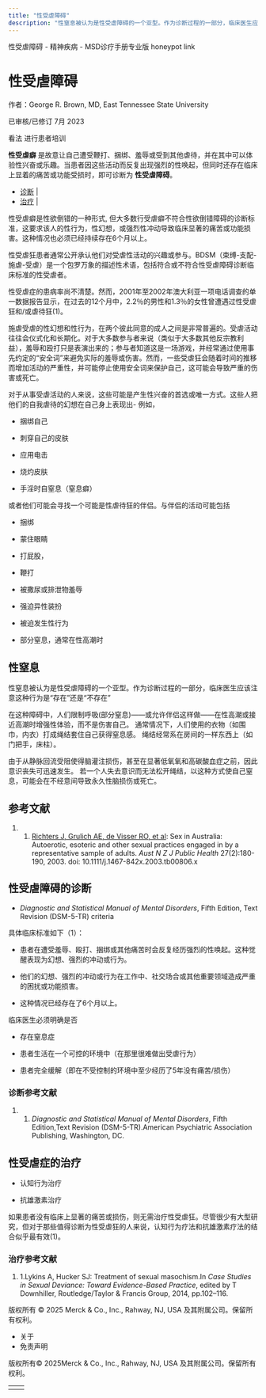 ```yaml
---
title: "性受虐障碍"
description: "性窒息被认为是性受虐障碍的一个亚型。作为诊断过程的一部分，临床医生应该注意这种行为是“存在”还是“不存在”"
---
```


﻿性受虐障碍 \- 精神疾病 \- MSD诊疗手册专业版 honeypot link

# 性受虐障碍

作者：George R. Brown, MD, East Tennessee State University

已审核/已修订 7月 2023

看法 进行患者培训

**性受虐癖** 是故意让自己遭受鞭打、捆绑、羞辱或受到其他虐待，并在其中可以体验性兴奋或乐趣。当患者因这些活动而反复出现强烈的性唤起，但同时还存在临床上显着的痛苦或功能受损时，即可诊断为 **性受虐障碍**。

- [诊断](#诊断_v82333340_zh) \|
- [治疗](#治疗_v82333368_zh) \|

性受虐癖是性欲倒错的一种形式, 但大多数行受虐癖不符合性欲倒错障碍的诊断标准，这要求该人的性行为，性幻想，或强烈性冲动导致临床显著的痛苦或功能损害。这种情况也必须已经持续存在6个月以上。

性受虐狂患者通常公开承认他们对受虐性活动的兴趣或参与。BDSM（束缚-支配-施虐-受虐）是一个包罗万象的描述性术语，包括符合或不符合性受虐障碍诊断临床标准的性受虐者。

性受虐症的患病率尚不清楚。然而，2001年至2002年澳大利亚一项电话调查的单一数据报告显示，在过去的12个月中，2.2％的男性和1.3％的女性曾遭遇过性受虐狂和/或虐待狂(1)。

施虐受虐的性幻想和性行为，在两个彼此同意的成人之间是非常普遍的。受虐活动往往会仪式化和长期化。对于大多数参与者来说（类似于大多数其他反宗教利益），羞辱和殴打只是表演出来的；参与者知道这是一场游戏，并经常通过使用事先约定的“安全词”来避免实际的羞辱或伤害。然而，一些受虐狂会随着时间的推移而增加活动的严重性，并可能停止使用安全词来保护自己，这可能会导致严重的伤害或死亡。

对于从事受虐活动的人来说，这些可能是产生性兴奋的首选或唯一方式。这些人把他们的自我虐待的幻想在自己身上表现出\- 例如，

- 捆绑自己

- 刺穿自己的皮肤

- 应用电击

- 烧灼皮肤

- 手淫时自窒息（窒息癖）


或者他们可能会寻找一个可能是性虐待狂的伴侣。与伴侣的活动可能包括

- 捆绑

- 蒙住眼睛

- 打屁股，

- 鞭打

- 被撒尿或排泄物羞辱

- 强迫异性装扮

- 被迫发生性行为

- 部分窒息，通常在性高潮时


## 性窒息

性窒息被认为是性受虐障碍的一个亚型。作为诊断过程的一部分，临床医生应该注意这种行为是“存在”还是“不存在”

在这种障碍中，人们限制呼吸(部分窒息)——或允许伴侣这样做——在性高潮或接近高潮时增强性体验，而不是伤害自己。 通常情况下，人们使用的衣物（如围巾，内衣）打成绳结套住自己获得窒息感。 绳结经常系在房间的一样东西上（如门把手，床柱）。

由于从静脉回流受阻使得脑灌注损伤，甚至在显著低氧氧和高碳酸血症之前，因此意识丧失可迅速发生。 若一个人失去意识而无法松开绳结，以这种方式使自己窒息，可能会在不经意间导致永久性脑损伤或死亡。

## 参考文献

1. 1. [Richters J, Grulich AE, de Visser RO, et al](https://pubmed.ncbi.nlm.nih.gov/14696709/): Sex in Australia: Autoerotic, esoteric and other sexual practices engaged in by a representative sample of adults. _Aust N Z J Public Health_ 27(2):180-190, 2003. doi: 10.1111/j.1467-842x.2003.tb00806.x


## 性受虐障碍的诊断

- _Diagnostic and Statistical Manual of Mental Disorders_, Fifth Edition, Text Revision (DSM-5-TR) criteria


具体临床标准如下（1）：

- 患者在遭受羞辱、殴打、捆绑或其他痛苦时会反复经历强烈的性唤起。这种觉醒表现为幻想、强烈的冲动或行为。

- 他们的幻想、强烈的冲动或行为在工作中、社交场合或其他重要领域造成严重的困扰或功能损害。

- 这种情况已经存在了6个月以上。


临床医生必须明确是否

- 存在窒息症

- 患者生活在一个可控的环境中（在那里很难做出受虐行为）

- 患者完全缓解（即在不受控制的环境中至少经历了5年没有痛苦/损伤）


### 诊断参考文献

1. 1. _Diagnostic and Statistical Manual of Mental Disorders_, Fifth Edition,Text Revision (DSM-5-TR).American Psychiatric Association Publishing, Washington, DC.


## 性受虐症的治疗

- 认知行为治疗

- 抗雄激素治疗


如果患者没有临床上显著的痛苦或损伤，则无需治疗性受虐狂。尽管很少有大型研究，但对于那些值得诊断为性受虐狂的人来说，认知行为疗法和抗雄激素疗法的结合似乎最有效(1)。

### 治疗参考文献

1. 1.Lykins A, Hucker SJ: Treatment of sexual masochism.In _Case Studies in Sexual Deviance: Toward Evidence-Based Practice_, edited by T Downhiller, Routledge/Taylor & Francis Group, 2014, pp.102–116.




版权所有 © 2025
Merck & Co., Inc., Rahway, NJ, USA 及其附属公司。保留所有权利。

- 关于
- 免责声明

版权所有© 2025Merck & Co., Inc., Rahway, NJ, USA 及其附属公司。保留所有权利。

|     |     |
| --- | --- |
|  |  |
